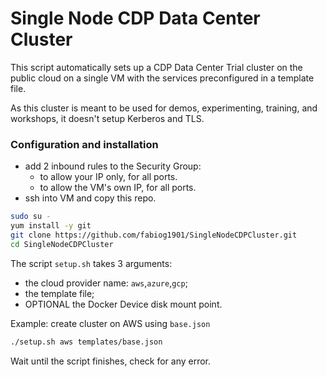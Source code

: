 # Single Node CDP Data Center Cluster 

This script automatically sets up a CDP Data Center Trial cluster on the public cloud on a single VM with the services preconfigured in a template file.

As this cluster is meant to be used for demos, experimenting, training, and workshops, it doesn't setup Kerberos and TLS.

### Configuration and installation

- add 2 inbound rules to the Security Group:
  - to allow your IP only, for all ports.
  - to allow the VM's own IP, for all ports.
- ssh into VM and copy this repo.

```bash
sudo su -
yum install -y git
git clone https://github.com/fabiog1901/SingleNodeCDPCluster.git
cd SingleNodeCDPCluster
```

The script `setup.sh` takes 3 arguments:
- the cloud provider name: `aws`,`azure`,`gcp`;
- the template file;
- OPTIONAL the Docker Device disk mount point.

Example: create cluster on AWS using `base.json`

```bash
./setup.sh aws templates/base.json
```

Wait until the script finishes, check for any error.

